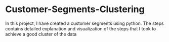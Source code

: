 # Customer-Segments-Clustering

In this project, I have created a customer segments using python. The steps contains detailed explanation and visualization of the steps that I took to achieve a good cluster of the data
